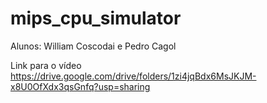 # mips_cpu_simulator

 Alunos: William Coscodai e Pedro Cagol

Link para o vídeo
https://drive.google.com/drive/folders/1zi4jqBdx6MsJKJM-x8U0OfXdx3qsGnfq?usp=sharing
